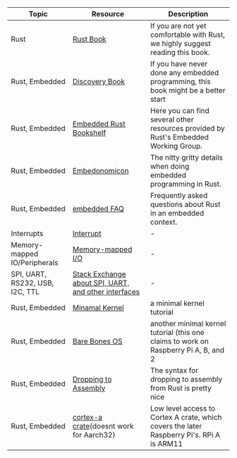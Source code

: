 | Topic        | Resource | Description |
|--------------|----------|-------------|
| Rust         | [Rust Book](https://doc.rust-lang.org/book/) | If you are not yet comfortable with Rust, we highly suggest reading this book. |
| Rust, Embedded | [Discovery Book](https://docs.rust-embedded.org/discovery/) | If you have never done any embedded programming, this book might be a better start |
| Rust, Embedded | [Embedded Rust Bookshelf](https://docs.rust-embedded.org) | Here you can find several other resources provided by Rust's Embedded Working Group. |
| Rust, Embedded | [Embedonomicon](https://docs.rust-embedded.org/embedonomicon/) | The nitty gritty details when doing embedded programming in Rust. |
| Rust, Embedded | [embedded FAQ](https://docs.rust-embedded.org/faq.html) | Frequently asked questions about Rust in an embedded context. |
| Interrupts | [Interrupt](https://en.wikipedia.org/wiki/Interrupt) | - |
| Memory-mapped IO/Peripherals | [Memory-mapped I/O](https://en.wikipedia.org/wiki/Memory-mapped_I/O) | - |
| SPI, UART, RS232, USB, I2C, TTL | [Stack Exchange about SPI, UART, and other interfaces](https://electronics.stackexchange.com/questions/37814/usart-uart-rs232-usb-spi-i2c-ttl-etc-what-are-all-of-these-and-how-do-th) | - |
| Rust, Embedded | [Minamal Kernel](https://os.phil-opp.com/minimal-rust-kernel) | a minimal kernel tutorial |
| Rust, Embedded | [Bare Bones OS](https://wiki.osdev.org/Raspberry_Pi_Bare_Bones_Rust) | another minimal kernel tutorial (this one claims to work on Raspberry Pi A, B, and 2|
| Rust, Embedded | [Dropping to Assembly](https://doc.rust-lang.org/beta/unstable-book/library-features/asm.html) | The syntax for dropping to assembly from Rust is pretty nice | 
| Rust, Embedded | [cortex-a crate](https://github.com/rust-embedded/cortex-a)(doesnt work for Aarch32) | Low level access to Cortex A crate, which covers the later Raspberry Pi's. RPi A is ARM11 |
